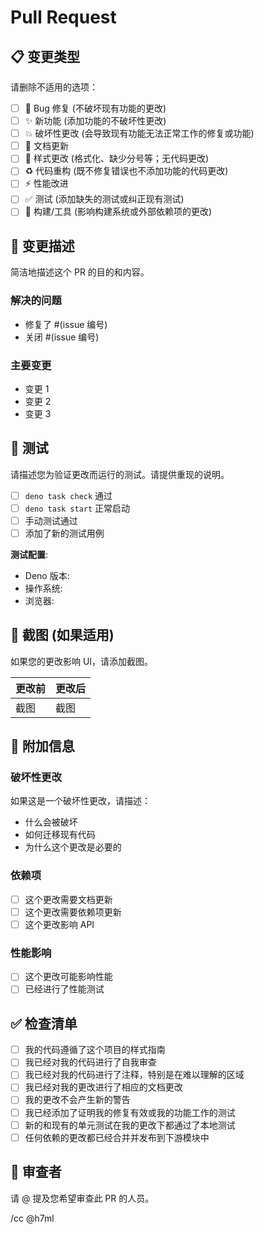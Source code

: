# Pull Request

## 📋 变更类型

请删除不适用的选项：

- [ ] 🐛 Bug 修复 (不破坏现有功能的更改)
- [ ] ✨ 新功能 (添加功能的不破坏性更改)
- [ ] 💥 破坏性更改 (会导致现有功能无法正常工作的修复或功能)
- [ ] 📝 文档更新
- [ ] 🎨 样式更改 (格式化、缺少分号等；无代码更改)
- [ ] ♻️ 代码重构 (既不修复错误也不添加功能的代码更改)
- [ ] ⚡ 性能改进
- [ ] ✅ 测试 (添加缺失的测试或纠正现有测试)
- [ ] 🔧 构建/工具 (影响构建系统或外部依赖项的更改)

## 🎯 变更描述

简洁地描述这个 PR 的目的和内容。

### 解决的问题
- 修复了 #(issue 编号)
- 关闭 #(issue 编号)

### 主要变更
- 变更 1
- 变更 2
- 变更 3

## 🧪 测试

请描述您为验证更改而运行的测试。请提供重现的说明。

- [ ] `deno task check` 通过
- [ ] `deno task start` 正常启动
- [ ] 手动测试通过
- [ ] 添加了新的测试用例

**测试配置**:
- Deno 版本:
- 操作系统:
- 浏览器:

## 📸 截图 (如果适用)

如果您的更改影响 UI，请添加截图。

| 更改前 | 更改后 |
|--------|--------|
| 截图   | 截图   |

## 📝 附加信息

### 破坏性更改
如果这是一个破坏性更改，请描述：
- 什么会被破坏
- 如何迁移现有代码
- 为什么这个更改是必要的

### 依赖项
- [ ] 这个更改需要文档更新
- [ ] 这个更改需要依赖项更新
- [ ] 这个更改影响 API

### 性能影响
- [ ] 这个更改可能影响性能
- [ ] 已经进行了性能测试

## ✅ 检查清单

- [ ] 我的代码遵循了这个项目的样式指南
- [ ] 我已经对我的代码进行了自我审查
- [ ] 我已经对我的代码进行了注释，特别是在难以理解的区域
- [ ] 我已经对我的更改进行了相应的文档更改
- [ ] 我的更改不会产生新的警告
- [ ] 我已经添加了证明我的修复有效或我的功能工作的测试
- [ ] 新的和现有的单元测试在我的更改下都通过了本地测试
- [ ] 任何依赖的更改都已经合并并发布到下游模块中

## 👥 审查者

请 @ 提及您希望审查此 PR 的人员。

/cc @h7ml
